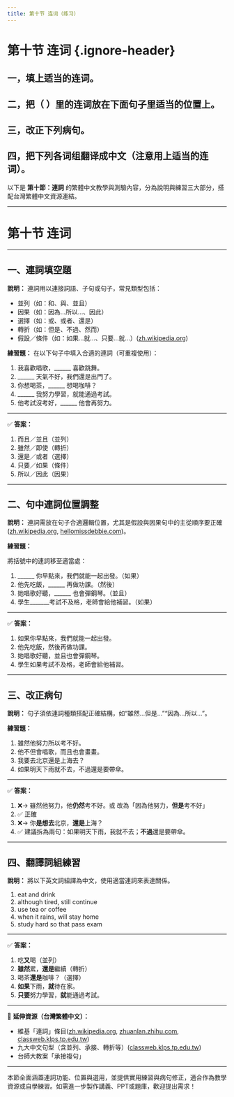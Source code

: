```yaml
---
title: 第十节 连词（练习）
---
```


<Collapse>

# 第十节 连词 {.ignore-header}

## 一，填上适当的连词。

## 二，把（ ）里的连词放在下面句子里适当的位置上。

## 三，改正下列病句。

## 四，把下列各词组翻译成中文（注意用上适当的连词）。

</Collapse>

以下是 **第十節：連詞** 的繁體中文教學與測驗內容，分為說明與練習三大部分，搭配台灣繁體中文資源連結。

---

# 第十节 连词

---

## 一、連詞填空題

**說明：**
連詞用以連接詞語、子句或句子，常見類型包括：

* 並列（如：和、與、並且）
* 因果（如：因為…所以…、因此）
* 選擇（如：或、或者、還是）
* 轉折（如：但是、不過、然而）
* 假設／條件（如：如果…就…、只要…就…）([zh.wikipedia.org][1])

**練習題：** 在以下句子中填入合適的連詞（可重複使用）：

1. 我喜歡唱歌，\_\_\_\_\_\_ 喜歡跳舞。
2. \_\_\_\_\_\_ 天氣不好，我們還是出門了。
3. 你想喝茶，\_\_\_\_\_\_ 想喝咖啡？
4. \_\_\_\_\_\_ 我努力學習，就能通過考試。
5. 他考試沒考好，\_\_\_\_\_\_ 他會再努力。

---

✅ **答案：**

1. 而且／並且（並列）
2. 雖然／即使（轉折）
3. 還是／或者（選擇）
4. 只要／如果（條件）
5. 所以／因此（因果）

---

## 二、句中連詞位置調整

**說明：**
連詞需放在句子合適邏輯位置，尤其是假設與因果句中的主從順序要正確([zh.wikipedia.org][2], [hellomissdebbie.com][3])。

**練習題：**

將括號中的連詞移至適當處：

1. \_\_\_\_\_\_ 你早點來，我們就能一起出發。（如果）
2. 他先吃飯，\_\_\_\_\_\_ 再做功課。（然後）
3. 她唱歌好聽，\_\_\_\_\_\_ 也會彈鋼琴。（並且）
4. 學生\_\_\_\_\_\_\_考試不及格，老師會給他補習。（如果）

---

✅ **答案：**

1. 如果你早點來，我們就能一起出發。
2. 他先吃飯，然後再做功課。
3. 她唱歌好聽，並且也會彈鋼琴。
4. 學生如果考試不及格，老師會給他補習。

---

## 三、改正病句

**說明：**
句子須依連詞種類搭配正確結構，如“雖然…但是…”“因為…所以…”。

**練習題：**

1. 雖然他努力所以考不好。
2. 他不但會唱歌，而且也會畫畫。
3. 我要去北京還是上海去？
4. 如果明天下雨就不去，不過還是要帶傘。

---

✅ **答案：**

1. ❌→ 雖然他努力，他**仍然**考不好。或 改為「因為他努力，**但是**考不好」
2. ✅ 正確
3. ❌→ 你**是想去**北京，**還是**上海？
4. ✅ 建議拆為兩句：如果明天下雨，我就不去；**不過**還是要帶傘。

---

## 四、翻譯詞組練習

**說明：**
將以下英文詞組譯為中文，使用適當連詞來表達關係。

1. eat and drink
2. although tired, still continue
3. use tea or coffee
4. when it rains, will stay home
5. study hard so that pass exam

---

✅ **答案：**

1. 吃**又**喝（並列）
2. **雖然**累，**還是**繼續（轉折）
3. 喝茶**還是**咖啡？（選擇）
4. **如果**下雨，**就**待在家。
5. **只要**努力學習，**就**能通過考試。

---

📘 **延伸資源（台灣繁體中文）：**

* 維基「連詞」條目([zh.wikipedia.org][1], [zhuanlan.zhihu.com][4], [classweb.klps.tp.edu.tw][5])
* 九大中文句型（含並列、承接、轉折等）([classweb.klps.tp.edu.tw][5])
* 台師大教案「承接複句」

---

本節全面涵蓋連詞功能、位置與選用，並提供實用練習與病句修正，適合作為教學資源或自學練習。如需進一步製作講義、PPT或題庫，歡迎提出需求！

[1]: https://zh.wikipedia.org/zh-tw/%E9%80%A3%E8%A9%9E?utm_source=chatgpt.com "連詞- 維基百科，自由的百科全書"
[2]: https://zh.wikipedia.org/wiki/%E9%80%A3%E8%A9%9E?utm_source=chatgpt.com "連詞"
[3]: https://hellomissdebbie.com/%E4%B8%AD%E6%96%87%E6%9C%89%E5%93%AA%E4%BA%9B%E9%80%A3%E6%8E%A5%E8%A9%9E%EF%BC%9F/?utm_source=chatgpt.com "中文有哪些連接詞？ - 代筆小姐"
[4]: https://zhuanlan.zhihu.com/p/408595115?utm_source=chatgpt.com "各种中文连接词的分类 - 知乎专栏"
[5]: https://classweb.klps.tp.edu.tw/161/up_files/news/%E4%B9%9D%E5%A4%A7%E5%8F%A5%E5%9E%8B.pdf?utm_source=chatgpt.com "[PDF] 九大中文句型"
